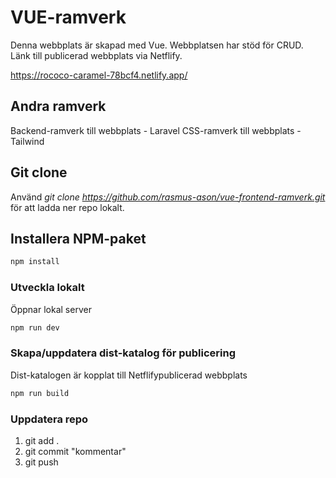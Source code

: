 # VUE-ramverk
Denna webbplats är skapad med Vue. Webbplatsen har stöd för CRUD. 
Länk till publicerad webbplats via Netflify.

https://rococo-caramel-78bcf4.netlify.app/

## Andra ramverk
Backend-ramverk till webbplats - Laravel
CSS-ramverk till webbplats - Tailwind

## Git clone
Använd <i>git clone https://github.com/rasmus-ason/vue-frontend-ramverk.git</i> för att ladda ner repo lokalt.

## Installera NPM-paket
```sh
npm install
```

### Utveckla lokalt
Öppnar lokal server
```sh
npm run dev
```

### Skapa/uppdatera dist-katalog för publicering
Dist-katalogen är kopplat till Netflifypublicerad webbplats
```sh
npm run build
```

### Uppdatera repo
1. git add .
2. git commit "kommentar"
3. git push
